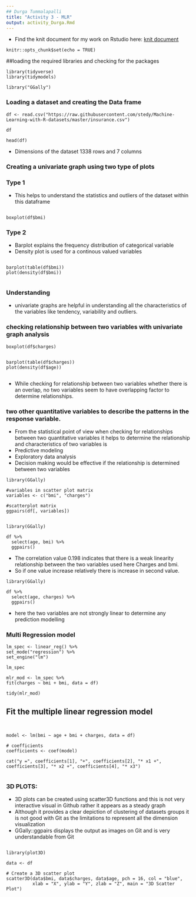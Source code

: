 ```yaml
---
## Durga Tummalapalli
title: "Activity 3 - MLR"
output: activity_Durga.Rmd
---
```

- Find the knit document for my work on Rstudio here:
[knit document](https://rstudio.gvsu.edu/s/1a9bab708b7b83241e6c5/file_show?path=%2Ftmp%2FRtmpVNPnXv%2Fpreview-11d3932893a3fd.html)

```{r setup, include=FALSE}
knitr::opts_chunk$set(echo = TRUE)
```

##loading the required libraries and checking for the packages

```{r}
library(tidyverse)
library(tidymodels)

library("GGally")

```

### Loading a dataset and creating the Data frame

```{r}
df <- read.csv("https://raw.githubusercontent.com/stedy/Machine-Learning-with-R-datasets/master/insurance.csv")

df

head(df)

```
- Dimensions of the dataset 1338 rows and 7 columns

### Creating a univariate graph using two type of plots
### Type 1

- This helps to understand the statistics and outliers of the dataset within this dataframe


```{r}

boxplot(df$bmi)

```
### Type 2
- Barplot explains the frequency distribution of categorical variable
- Density plot is used for a continous valued variables


```{r}

barplot(table(df$bmi))
plot(density(df$bmi))


```

### Understanding 
- univariate graphs are helpful in understanding all the characteristics of the variables like tendency, variability and outliers.

### checking relationship between two variables with univariate graph analysis


```{r}
boxplot(df$charges)
```



```{r}

barplot(table(df$charges))
plot(density(df$age))


```
- While checking for relationship between two variables whether there is an overlap, no two variables seem to have overlapping factor to determine relationships.

### two other quantitative variables to describe the patterns in the response variable.

- From the statistical point of view when checking for relationships between two quantitative variables it helps to determine the relationship and characteristics of two variables is
- Predictive modeling
- Exploratory data analysis
- Decision making would be effective if the relationship is determined between two variables

```{r}
library(GGally)

#variables in scatter plot matrix
variables <- c("bmi", "charges")

#scatterplot matrix
ggpairs(df[, variables])


```

```{r}
library(GGally)

df %>%
  select(age, bmi) %>%
  ggpairs()

```

- The correlation value 0.198 indicates that there is a weak linearity relationship between the two variables used here Charges and bmi.
- So if one value increase relatively there is increase in second value.

```{r}
library(GGally)

df %>%
  select(age, charges) %>%
  ggpairs()
```
- here the two variables are not strongly linear to determine any prediction modelling

### Multi Regression model


```{r}
lm_spec <- linear_reg() %>%
set_mode("regression") %>%
set_engine("lm")

lm_spec

mlr_mod <- lm_spec %>% 
fit(charges ~ bmi + bmi, data = df)

tidy(mlr_mod)
```

## Fit the multiple linear regression model

```{r}


model <- lm(bmi ~ age + bmi + charges, data = df)

# coefficients
coefficients <- coef(model)

cat("y =", coefficients[1], "+", coefficients[2], "* x1 +", coefficients[3], "* x2 +", coefficients[4], "* x3")


```
### 3D PLOTS:
- 3D plots can be created using scatter3D functions and this is not very interactive visual in Github rather it appears as a steady graph
- Although it provides a clear depiction of clustering of datasets groups it is not good with Git as the limitations to represent all the dimension visualization
-  GGally::ggpairs  displays the output as images on Git and is very understandable from Git

```{r}

library(plot3D)

data <- df

# Create a 3D scatter plot
scatter3D(data$bmi, data$charges, data$age, pch = 16, col = "blue",
          xlab = "X", ylab = "Y", zlab = "Z", main = "3D Scatter Plot")


```
